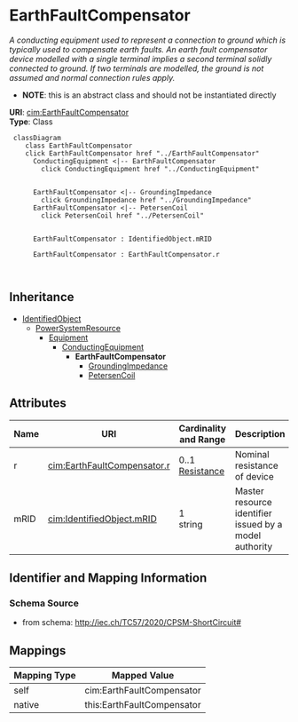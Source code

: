 # EarthFaultCompensator


_A conducting equipment used to represent a connection to ground which is typically used to compensate earth faults.   An earth fault compensator device modelled with a single terminal implies a second terminal solidly connected to ground.  If two terminals are modelled, the ground is not assumed and normal connection rules apply._




* __NOTE__: this is an abstract class and should not be instantiated directly


**URI**: [cim:EarthFaultCompensator](http://iec.ch/TC57/CIM100#EarthFaultCompensator)<br />
**Type**: Class




```mermaid
 classDiagram
    class EarthFaultCompensator
    click EarthFaultCompensator href "../EarthFaultCompensator"
      ConductingEquipment <|-- EarthFaultCompensator
        click ConductingEquipment href "../ConductingEquipment"
      

      EarthFaultCompensator <|-- GroundingImpedance
        click GroundingImpedance href "../GroundingImpedance"
      EarthFaultCompensator <|-- PetersenCoil
        click PetersenCoil href "../PetersenCoil"
      
      
      EarthFaultCompensator : IdentifiedObject.mRID
        
      EarthFaultCompensator : EarthFaultCompensator.r
        
      
```





## Inheritance
* [IdentifiedObject](IdentifiedObject.md)
    * [PowerSystemResource](PowerSystemResource.md)
        * [Equipment](Equipment.md)
            * [ConductingEquipment](ConductingEquipment.md)
                * **EarthFaultCompensator**
                    * [GroundingImpedance](GroundingImpedance.md)
                    * [PetersenCoil](PetersenCoil.md)



## Attributes


| Name | URI | Cardinality and Range | Description | Inheritance |
| ---  | --- | --- | --- | --- |
| r | [cim:EarthFaultCompensator.r](http://iec.ch/TC57/CIM100#EarthFaultCompensator.r) | 0..1 <br />  [Resistance](Resistance.md)  | Nominal resistance of device | direct |
| mRID | [cim:IdentifiedObject.mRID](http://iec.ch/TC57/CIM100#IdentifiedObject.mRID) | 1 <br />  string  | Master resource identifier issued by a model authority | [IdentifiedObject](IdentifiedObject.md) |









## Identifier and Mapping Information







### Schema Source


* from schema: http://iec.ch/TC57/2020/CPSM-ShortCircuit#





## Mappings

| Mapping Type | Mapped Value |
| ---  | ---  |
| self | cim:EarthFaultCompensator |
| native | this:EarthFaultCompensator |




